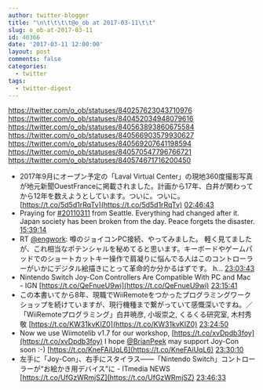 ```yaml
---
author: twitter-blogger
title: "\n\t\t\t\t@o_ob at 2017-03-11\t\t"
slug: o_ob-at-2017-03-11
id: 40366
date: '2017-03-11 12:00:00'
layout: post
comments: false
categories:
  - twitter
tags:
  - twitter-digest
---
```


https://twitter.com/o_ob/statuses/840257623043710976 https://twitter.com/o_ob/statuses/840452034948079616 https://twitter.com/o_ob/statuses/840563893860675584 https://twitter.com/o_ob/statuses/840566903579930627 https://twitter.com/o_ob/statuses/840569207641198594 https://twitter.com/o_ob/statuses/840570547796766721 https://twitter.com/o_ob/statuses/840574671716200450  

*   2017年9月にオープン予定の「Laval Virtual Center」の現地360度撮影写真が地元新聞OuestFranceに掲載されました。計画から17年、白井が関わってから12年を数えようとしています。ついに。ついに。 [https://t.co/5d5d1rRqTv](https://t.co/5d5d1rRqTv) [02:46:43](https://twitter.com/o_ob/statuses/840257623043710976)
*   Praying for [#20110311](https://twitter.com/search?q=%2320110311&src=hash) from Seattle. Everything had changed after it. Japan society has been broken from the day. Peace forgets the disaster. [15:39:14](https://twitter.com/o_ob/statuses/840452034948079616)
*   RT [@engwork](https://twitter.com/engwork): 噂のジョイコンPC接続、やってみました。 軽く見てましたが、これ相当なポテンシャルを秘めてると思います。キーボードやゲームパッドでのショートカットキー操作で肩凝りに悩んでる人はこのコントローラーがいかにデジタル絵描きにとって革命的か分かるはずです。 h… [23:03:43](https://twitter.com/o_ob/statuses/840563893860675584)
*   Nintendo Switch Joy-Con Controllers Are Compatible With PC and Mac - IGN [https://t.co/QeFnueU9wi](https://t.co/QeFnueU9wi) [23:15:41](https://twitter.com/o_ob/statuses/840566903579930627)
*   この本書いてから8年、現職でWiiRemoteをつかったプログラミングワークショップを続けていますが、現行機種まで繋がっていて感慨深いですね。／「WiiRemoteプログラミング」白井暁彦, 小坂崇之, くるくる研究室, 木村秀敬 [https://t.co/KW31kvKIZ0](https://t.co/KW31kvKIZ0) [23:24:50](https://twitter.com/o_ob/statuses/840569207641198594)
*   Now we use Wiimotelib v1.7 for our workshop, [https://t.co/xvDpdb3foy](https://t.co/xvDpdb3foy) I hope [@BrianPeek](https://twitter.com/BrianPeek) may support Joy-Con soon :-) [https://t.co/KneFAiUqL6](https://t.co/KneFAiUqL6) [23:30:10](https://twitter.com/o_ob/statuses/840570547796766721)
*   左手に「Joy-Con」、右手にスタイラス――「Nintendo Switch」コントローラーが“お絵かき用デバイス”に - ITmedia NEWS [https://t.co/UfGzWRmjSZ](https://t.co/UfGzWRmjSZ) [23:46:33](https://twitter.com/o_ob/statuses/840574671716200450)